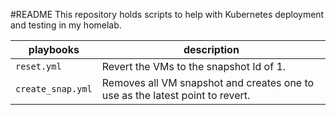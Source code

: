 #README
This repository holds scripts to help with Kubernetes deployment and testing in my homelab.

| playbooks | description
 --- | ---
`reset.yml` | Revert the VMs to the snapshot Id of 1.
`create_snap.yml` | Removes all VM snapshot and creates one to use as the latest point to revert.
